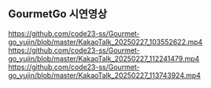 ## GourmetGo 시연영상
https://github.com/code23-ss/Gourmet-go_yujin/blob/master/KakaoTalk_20250227_103552622.mp4
https://github.com/code23-ss/Gourmet-go_yujin/blob/master/KakaoTalk_20250227_112241479.mp4
https://github.com/code23-ss/Gourmet-go_yujin/blob/master/KakaoTalk_20250227_113743924.mp4

